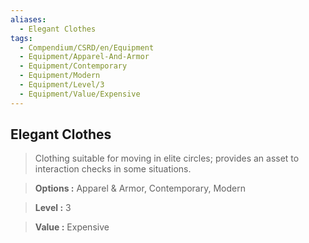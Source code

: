 ```yaml
---
aliases:
  - Elegant Clothes
tags:
  - Compendium/CSRD/en/Equipment
  - Equipment/Apparel-And-Armor
  - Equipment/Contemporary
  - Equipment/Modern
  - Equipment/Level/3
  - Equipment/Value/Expensive
---
```

  
    
## Elegant Clothes    
    
>Clothing suitable for moving in elite circles; provides an asset to interaction checks in some situations.    
> **Options :** Apparel & Armor, Contemporary, Modern    
> **Level :** 3    
> **Value :** Expensive